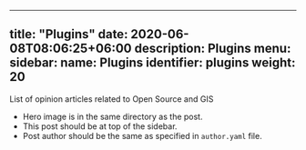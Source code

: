  ---
title: "Plugins"
date: 2020-06-08T08:06:25+06:00
description: Plugins
menu:
  sidebar:
    name: Plugins
    identifier: plugins
    weight: 20
---

List of opinion articles related to Open Source and GIS

- Hero image is in the same directory as the post.
- This post should be at top of the sidebar.
- Post author should be the same as specified in `author.yaml` file.
